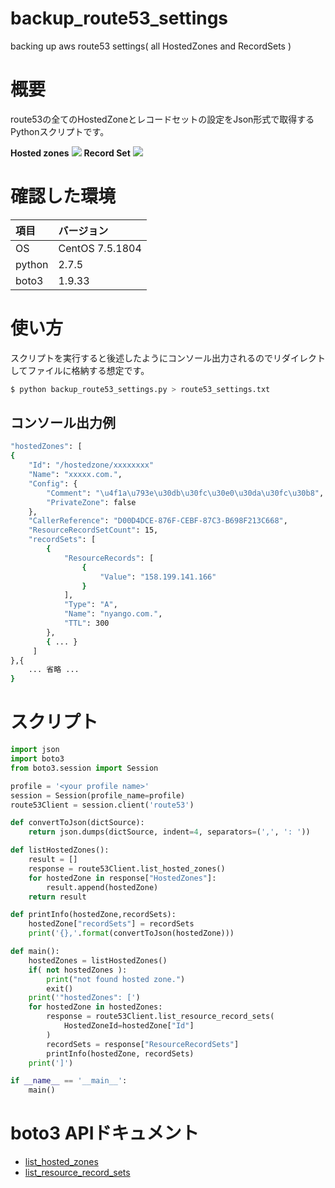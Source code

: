 # backup_route53_settings
backing up aws route53 settings( all HostedZones and  RecordSets )

# 概要

route53の全てのHostedZoneとレコードセットの設定をJson形式で取得するPythonスクリプトです。

**Hosted zones**
![](https://i.gyazo.com/ffcb87fda027a861ee258cd0ad252465.png)
**Record Set**
![](https://i.gyazo.com/6de6b19f9f3fb4e601101a52e51f1843.png)

# 確認した環境

| 項目 | バージョン |
|:--|:--|
| OS   | CentOS 7.5.1804  |
| python  | 2.7.5  |
| boto3  | 1.9.33  |

# 使い方

スクリプトを実行すると後述したようにコンソール出力されるのでリダイレクトしてファイルに格納する想定です。

```bash
$ python backup_route53_settings.py > route53_settings.txt
```

## コンソール出力例

```bash
"hostedZones": [
{
    "Id": "/hostedzone/xxxxxxxx"
    "Name": "xxxxx.com.",
    "Config": {
        "Comment": "\u4f1a\u793e\u30db\u30fc\u30e0\u30da\u30fc\u30b8",
        "PrivateZone": false
    },
    "CallerReference": "D00D4DCE-876F-CEBF-87C3-B698F213C668",
    "ResourceRecordSetCount": 15,
    "recordSets": [
        {
            "ResourceRecords": [
                {
                    "Value": "158.199.141.166"
                }
            ],
            "Type": "A",
            "Name": "nyango.com.",
            "TTL": 300
        },
        { ... }
     ]
},{
    ... 省略 ...
}

```

# スクリプト

```python:backup_route53_settings.py
import json
import boto3
from boto3.session import Session

profile = '<your profile name>'
session = Session(profile_name=profile)
route53Client = session.client('route53')

def convertToJson(dictSource):
    return json.dumps(dictSource, indent=4, separators=(',', ': '))

def listHostedZones():
    result = []
    response = route53Client.list_hosted_zones()
    for hostedZone in response["HostedZones"]:
        result.append(hostedZone)
    return result

def printInfo(hostedZone,recordSets):
    hostedZone["recordSets"] = recordSets
    print('{},'.format(convertToJson(hostedZone)))

def main():
    hostedZones = listHostedZones()
    if( not hostedZones ):
        print("not found hosted zone.")
        exit()
    print('"hostedZones": [')
    for hostedZone in hostedZones:
        response = route53Client.list_resource_record_sets(
            HostedZoneId=hostedZone["Id"]
        )
        recordSets = response["ResourceRecordSets"]
        printInfo(hostedZone, recordSets)
    print(']')

if __name__ == '__main__':
    main()
```

# boto3 APIドキュメント

- [list_hosted_zones](https://boto3.amazonaws.com/v1/documentation/api/latest/reference/services/route53.html#Route53.Client.list_hosted_zones)
- [list_resource_record_sets](https://boto3.amazonaws.com/v1/documentation/api/latest/reference/services/route53.html#Route53.Client.list_resource_record_sets)
